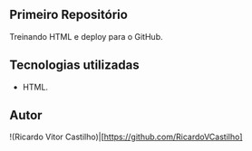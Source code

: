 ## Primeiro Repositório
Treinando HTML e deploy para o GitHub.

## Tecnologias utilizadas
- HTML.

## Autor
!(Ricardo Vitor Castilho)|[https://github.com/RicardoVCastilho]